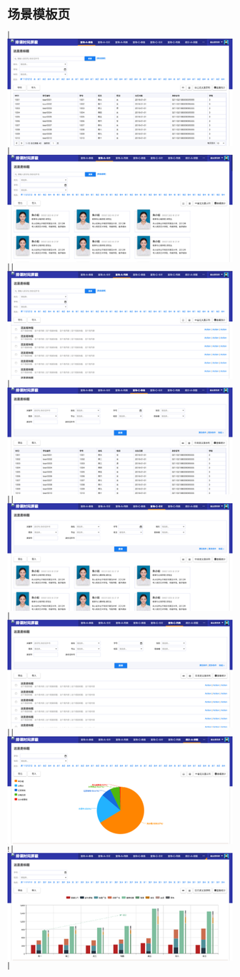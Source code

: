 # 场景模板页

| ![](/assets/Snip20170316_7.png) | ![](/assets/Snip20170316_8.png) |
| ![](/assets/Snip20170316_9.png) | ![](/assets/Snip20170316_10.png) |
| ![](/assets/Snip20170316_11.png) | ![](/assets/Snip20170316_12.png) |
| ![](/assets/Snip20170316_14.png)! | ![](/assets/Snip20170316_15.png) |


